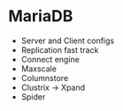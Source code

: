 # MariaDB

* Server and Client configs
* Replication fast track
* Connect engine
* Maxscale
* Columnstore
* Clustrix -> Xpand
* Spider
